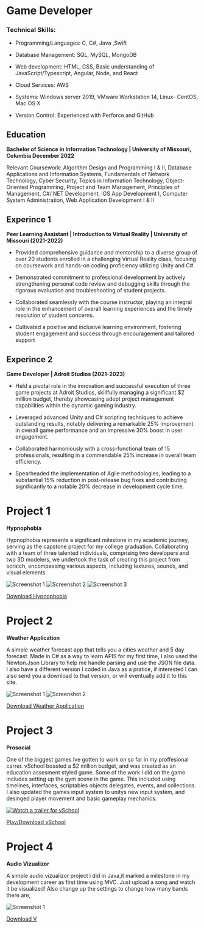 # Game Developer


### Technical Skills: 

- Programming/Languages: C, C#, Java ,Swift  

- Database Management: SQL, MySQL, MongoDB 

- Web development: HTML, CSS, Basic understanding of JavaScript/Typescript, Angular, Node, and React  

 - Cloud Services: AWS  

- Systems: Windows server 2019, VMware Workstation 14, Linux- CentOS, Mac OS X 

- Version Control: Experienced with Perforce and GitHub  

## Education 
**Bachelor of Science in Information Technology | University of Missouri, Columbia 
December 2022**


Relevant Coursework: Algorithm Design and Programming I & II, Database Applications and Information Systems, 
Fundamentals of Network Technology, Cyber Security, Topics in Information Technology, Object-Oriented Programming, 
Project and Team Management, Principles of Management, C#/.NET Development, iOS App Development I, Computer 
System Administration, Web Application Development I & II  

## Experince 1
**Peer Learning Assistant | Introduction to Virtual Reality | University of Missouri (2021-2022)** 

- Provided comprehensive guidance and mentorship to a diverse group of over 20 students enrolled in a challenging 
Virtual Reality class, focusing on coursework and hands-on coding proficiency utilizing Unity and C#.

- Demonstrated commitment to professional development by actively strengthening personal code review and 
debugging skills through the rigorous evaluation and troubleshooting of student projects.

- Collaborated seamlessly with the course instructor, playing an integral role in the enhancement of overall learning 
experiences and the timely resolution of student concerns.

- Cultivated a positive and inclusive learning environment, fostering student engagement and success through 
encouragement and tailored support

## Experince 2
 **Game Developer | Adroit Studios (2021-2023)**

- Held a pivotal role in the innovation and successful execution of three game projects at Adroit Studios, skillfully 
managing a significant $2 million budget, thereby showcasing adept project management capabilities within the 
dynamic gaming industry. 

- Leveraged advanced Unity and C# scripting techniques to achieve outstanding results, notably delivering a remarkable 
25% improvement in overall game performance and an impressive 30% boost in user engagement. 

- Collaborated harmoniously with a cross-functional team of 15 professionals, resulting in a commendable 25% increase 
in overall team efficiency. 

- Spearheaded the implementation of Agile methodologies, leading to a substantial 15% reduction in post-release bug 
fixes and contributing significantly to a notable 20% decrease in development cycle time. 


# Project 1
**Hypnophobia**

Hypnophobia represents a significant milestone in my academic journey, serving as the capstone project for my college graduation. Collaborating with a team of three talented individuals, comprising 
two developers and two 3D modelers, we undertook the task of creating this project from scratch, encompassing various aspects, including textures, sounds, and visual elements.


![Screenshot 1](/Assets/Images/MainMenu.PNG)
![Screenshot 2](/Assets/Images/house.PNG)
![Screenshot 3](/Assets/Images/Tutorial.PNG)


[Download Hypnophobia](https://drive.google.com/file/d/1Q7MJWnuD_N_L0eWb5BKXBuy2nSm0hWnS/view?usp=sharing)
 


# Project 2
**Weather Application**

A simple weather forecast app that tells you a cities weather and 5 day forecast. Made in  C# as a way to learn APIS for my first time, I also used the Newton.Json Library to help me handle parsing and
use the JSON file data. I also have a different version I coded in Java as a pratice, if interested I can also send you a download to that version, or will eventually add it to this site.

![Screenshot 1](Assets/Images/StartWeatherApp.PNG)
![Screenshot 2](/Assets/Images/DataFill.PNG)


[Download Weather Application](https://drive.google.com/file/d/1Uc7lQZ6kEZlun1EtZn3fLwaFRJX9zG1f/view?usp=drive_link)


# Project 3
**Prosocial**

One of the biggest games Ive gotten to work on so far in my proffesional carrer. vSchool boasted a $2 million budget, and was created as an education assesment styled game.
Some of the work I did on the game includes setting up the gym scene in the game. This included using timelines, interfaces, scriptables objects delegates, events, and collections. I also
updated the games input system to unitys new input system, and desinged player movement and basic gameplay mechanics.


 
[![Watch a trailer for vSchool](https://img.youtube.com/vi/Hfn-XPt76Zc/maxresdefault.jpg)](https://www.youtube.com/watch?v=Hfn-XPt76Zc)

[Play/Download vSchool](https://adroitmu.itch.io/vschool)



# Project 4
**Audio Vizualizor**

A simple audio vizualizor project i did in Java,it marked a milestone in my development career as  first time using MVC. Just upload a song and watch it be visualized! Also change up the settings to
change how many bands there are,

![Screenshot 1](Assets/Images/Visualizor.PNG)


[Download V](https://drive.google.com/file/d/1J4nXAdoCWjbXOtTgpXIIIafEMMDxeH45/view?usp=drive_link)
 
